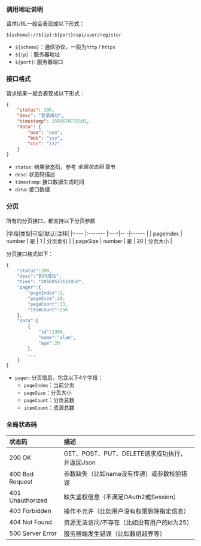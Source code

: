 ### 调用地址说明

请求URL一般会表现成以下形式：

` ${schema}://${ip}:${port}/api/user/register `

- `${schema}`：通信协议，一般为`http` / `https`
- `${ip}`：服务器地址
- `${port}`: 服务器端口

### 接口格式

请求结果一般会表现成以下形式：

```json
{
    "status": 200,
    "desc": "登录成功",
    "timestamp": 1509670776102,
    "data": {
        "aaa": "xxx",
        "bbb": "yyy",
        "ccc": "zzz"
    }
}
```

- `status`: 结果状态码，参考 *全局状态码* 章节
- `desc`: 状态码描述
- `timestamp`: 接口数据生成时间
- `data`: 接口数据

### 分页

所有的分页接口，都支持以下分页参数

|字段|类型|可空|默认|注释|
|:----    |:-------    |:---:|-- -|------      |
| pageIndex  | number | 是 | 1 | 分页索引 |
| pageSize | number | 是 | 20 | 分页大小 |

分页接口格式如下：

```js
{
    "status":200,
    "desc":"执行成功",
    "time": "20160513131050",
    "pager":{
        "pageIndex":2,
        "pageSize":20,
        "pageCount":13,
        "itemCount":256
    },
    "data":[
        {
            "id":1308,
            "name":"alan",
            "age":20
        },
        ...
    ]
}
```
- `pager`: 分页信息，包含以下4个字段：
  - `pageIndex`：当前分页
  - `pageSize`：分页大小
  - `pageCount`：分页总数
  - `itemCount`：资源总数

### 全局状态码

|状态码|描述|
|:----    |:-------    |
|200 OK  | GET、POST、PUT、DELETE请求成功执行，并返回Json  |
|400 Bad Request |参数缺失（比如name没有传递）或参数校验错误 |
|401 Unauthorized |缺失鉴权信息（不满足OAuth2或Session） |
|403 Forbidden |操作不允许（比如用户没有权限删除指定信息） |
|404 Not Found |资源无法访问/不存在（比如没有用户的id为25） |
|500 Server Error |服务器端发生错误（比如数组超界等） |




